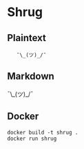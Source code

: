 # Shrug

## Plaintext
```
   ¯\_(ツ)_/¯
```
## Markdown

¯\\\_(ツ)\_/¯

## Docker

```
docker build -t shrug .
docker run shrug
```
